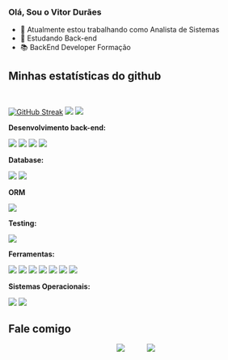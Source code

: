 ### Olá, Sou o Vitor Durães

- 🔭 Atualmente estou trabalhando como Analista de Sistemas
- 🌱 Estudando Back-end
- 📚 BackEnd Developer Formação

 ## Minhas estatísticas do github

<div display="inline-block" align="left"><br>

[![GitHub Streak](https://streak-stats.demolab.com?user=VitorDuraes&theme=tokyonight&locale=pt_BR)](https://git.io/streak-stats)
![](https://github-readme-stats.vercel.app/api?username=VitorDuraes&show_icons=true&theme=tokyonight)
![](https://github-readme-stats.vercel.app/api/top-langs/?username=VitorDuraes&theme=tokyonight&custom_title=Linguagens%20mais%20usadas&layout=compact)
</div>
  
**Desenvolvimento back-end:**

![](https://img.shields.io/badge/C%23-239120?style=flat&logo=unity&logoColor=white)
![](https://img.shields.io/badge/.NET-5C2D91?style=badge&logo=.net&logoColor=white)
![](https://img.shields.io/badge/node.js-339933?style=for-the-badge&logo=Node.js&logoColor=white)
![](https://img.shields.io/badge/Java-ED8B00?style=for-the-badge&logo=openjdk&logoColor=white)


 **Database:**
  
  ![](https://img.shields.io/badge/mysql-4479A1.svg?&style=for-the-badge&logo=mysql&logoColor=white)
  ![](https://img.shields.io/badge/MongoDB-47A248.svg?&style=for-the-badge&logo=mongodb&logoColor=white)

  **ORM**
  
  ![](https://img.shields.io/badge/Sequelize-52B0E7.svg?&style=for-the-badge&logo=sequelize&logoColor=white)

  **Testing:**

![](https://img.shields.io/badge/Jest-C21325.svg?&style=for-the-badge&logo=jest&logoColor=white)

**Ferramentas:**

  ![](https://img.shields.io/badge/-Visual%20Studio%20Code-007ACC?style=for-the-badge&logo=visual-studio-code&logoColor=white)
  ![](https://img.shields.io/badge/git-F05032.svg?&style=for-the-badge&logo=git&logoColor=white)
  ![](https://img.shields.io/badge/-Trello-0052CC?style=for-the-badge&logo=trello&logoColor=white)
  ![](https://img.shields.io/badge/Miro-050038.svg?&style=for-the-badge&logo=miro&logoColor=white)
  ![](https://img.shields.io/badge/Slack-4A154B.svg?&style=for-the-badge&logo=Slack&logoColor=white)
  ![](https://img.shields.io/badge/Discord-5865f2.svg?&style=for-the-badge&logo=Discord&logoColor=white)
  ![](https://img.shields.io/badge/Zoom-2D8CFF.svg?&style=for-the-badge&logo=Zoom&logoColor=white)

  **Sistemas Operacionais:**

  ![](https://img.shields.io/badge/Windows-0078D6.svg?&style=for-the-badge&logo=Windows&logoColor=white)
  ![](https://img.shields.io/badge/MacOs-000000.svg?&style=for-the-badge&logo=MacOS&logoColor=white)

  ## Fale comigo
<div align="center">
 
 [![](https://img.shields.io/badge/gmail-EA4335?&style=for-the-badge&logo=gmail&logoColor=white&)](mailto:vitordo06@gmail.com)  &nbsp;&nbsp;&nbsp;&nbsp;&nbsp;&nbsp;&nbsp;&nbsp;&nbsp;
 [![](https://img.shields.io/badge/linkedin-0A66C2.svg?&style=for-the-badge&logo=linkedin&logoColor=white&)](https://www.linkedin.com/in/vitor-dur%C3%A3es-5080a2215/)

</div>
